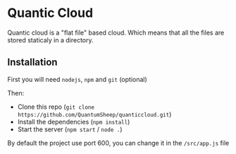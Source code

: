 # Quantic Cloud

Quantic cloud is a "flat file" based cloud. Which means that all the files are stored staticaly in a directory.

## Installation
First you will need `nodejs`, `npm` and `git` (optional)

Then:
- Clone this repo (`git clone https://github.com/QuantumSheep/quanticcloud.git`)
- Install the dependencies (`npm install`)
- Start the server (`npm start` / `node .`)

By default the project use port 600, you can change it in the `/src/app.js` file
